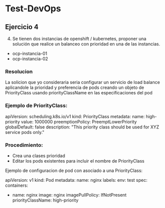 # Test-DevOps

## Ejercicio 4

4)	Se tienen dos instancias de openshift / kubernetes, proponer una solución que realice un balanceo con prioridad en una de las instancias.
-	ocp-instancia-01
-	ocp-instancia-02

### Resolucion

La solicion que yo consideraria seria configurar un servicio de load balance aplicandole la prioridad y preferencia de pods 
creando un objeto de PriorityClass usando priorityClassName en las especificaciones del pod


### Ejemplo de PriorityClass:
apiVersion: scheduling.k8s.io/v1
kind: PriorityClass
metadata:
  name: high-priority 
value: 1000000 
preemptionPolicy: PreemptLowerPriority 
globalDefault: false 
description: "This priority class should be used for XYZ service pods only." 

### Procedimiento: 

* Crea una clases prioridad
* Editar los pods existentes para incluir el nombre de PriorityClass

Ejemplo de configuracion de pod con asociado a una PriorityClass:

apiVersion: v1
kind: Pod
metadata:
  name: nginx
  labels:
    env: test
spec:
  containers:
  - name: nginx
    image: nginx
    imagePullPolicy: IfNotPresent
  priorityClassName: high-priority
  
  
